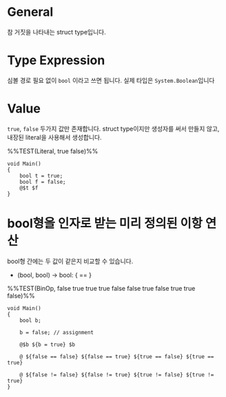 # General
참 거짓을 나타내는 struct type입니다. 

# Type Expression
심볼 경로 필요 없이 `bool` 이라고 쓰면 됩니다. 실제 타입은 `System.Boolean`입니다

# Value
`true`, `false` 두가지 값만 존재합니다. struct type이지만 생성자를 써서 만들지 않고, 내장된 literal을 사용해서 생성합니다.

%%TEST(Literal, true false)%%
```
void Main()
{
    bool t = true;
    bool f = false;
    @$t $f
}
```

# bool형을 인자로 받는 미리 정의된 이항 연산

bool형 간에는 두 값이 같은지 비교할 수 있습니다.
- (bool, bool) -> bool: { == }

%%TEST(BinOp, false true true true false false true false true true false)%%
```
void Main()
{
    bool b;
    
    b = false; // assignment
    
    @$b ${b = true} $b
    
    @ ${false == false} ${false == true} ${true == false} ${true == true}
    
    @ ${false != false} ${false != true} ${true != false} ${true != true}
}
```

